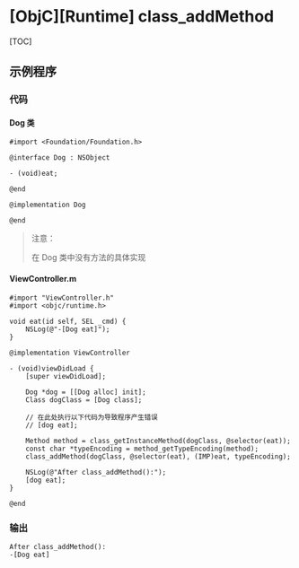 # [ObjC][Runtime] class_addMethod

[TOC]

## 示例程序

### 代码

#### Dog 类

```objc
#import <Foundation/Foundation.h>

@interface Dog : NSObject

- (void)eat;

@end

@implementation Dog

@end
```

> 注意：
> 
> 在 Dog 类中没有方法的具体实现

#### ViewController.m


```objc
#import "ViewController.h"
#import <objc/runtime.h>

void eat(id self, SEL _cmd) {
    NSLog(@"-[Dog eat]");
}

@implementation ViewController

- (void)viewDidLoad {
    [super viewDidLoad];

    Dog *dog = [[Dog alloc] init];
    Class dogClass = [Dog class];

    // 在此处执行以下代码为导致程序产生错误
    // [dog eat];

    Method method = class_getInstanceMethod(dogClass, @selector(eat));
    const char *typeEncoding = method_getTypeEncoding(method);
    class_addMethod(dogClass, @selector(eat), (IMP)eat, typeEncoding);

    NSLog(@"After class_addMethod():");
    [dog eat];
}

@end
```

###  输出

```console
After class_addMethod():
-[Dog eat]
```

